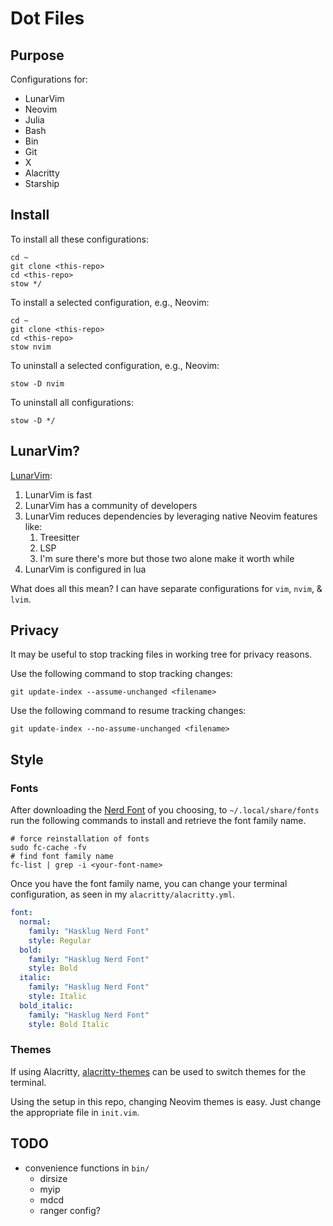 # Dot Files

## Purpose

Configurations for:

- LunarVim
- Neovim
- Julia
- Bash
- Bin
- Git
- X
- Alacritty
- Starship

## Install

To install all these configurations:

```shell
cd ~
git clone <this-repo>
cd <this-repo>
stow */
```

To install a selected configuration, e.g., Neovim:

```shell
cd ~
git clone <this-repo>
cd <this-repo>
stow nvim
```

To uninstall a selected configuration, e.g., Neovim:

```shell
stow -D nvim
```

To uninstall all configurations:

```shell
stow -D */
```

## LunarVim?

[LunarVim](https://github.com/ChristianChiarulli/LunarVim):

1. LunarVim is fast
1. LunarVim has a community of developers
1. LunarVim reduces dependencies by leveraging native Neovim features like:
   1. Treesitter
   1. LSP
   1. I'm sure there's more but those two alone make it worth while
1. LunarVim is configured in lua

What does all this mean?
I can have separate configurations for `vim`, `nvim`, & `lvim`.

## Privacy

It may be useful to stop tracking files in working tree for privacy reasons.

Use the following command to stop tracking changes:

```shell
git update-index --assume-unchanged <filename>
```

Use the following command to resume tracking changes:

```shell
git update-index --no-assume-unchanged <filename>
```

## Style

### Fonts

After downloading the [Nerd Font](https://github.com/ryanoasis/nerd-fonts)
of you choosing,
to `~/.local/share/fonts` run the following commands
to install and retrieve the font family name.

```shell
# force reinstallation of fonts
sudo fc-cache -fv
# find font family name
fc-list | grep -i <your-font-name>
```

Once you have the font family name, you can change your terminal configuration,
as seen in my `alacritty/alacritty.yml`.

```yaml
font:
  normal:
    family: "Hasklug Nerd Font"
    style: Regular
  bold:
    family: "Hasklug Nerd Font"
    style: Bold
  italic:
    family: "Hasklug Nerd Font"
    style: Italic
  bold_italic:
    family: "Hasklug Nerd Font"
    style: Bold Italic
```

### Themes

If using Alacritty,
[alacritty-themes](https://github.com/rajasegar/alacritty-themes)
can be used to switch themes for the terminal.

Using the setup in this repo, changing Neovim themes is easy.
Just change the appropriate file in `init.vim`.

## TODO

- convenience functions in `bin/`
  - dirsize
  - myip
  - mdcd
  - ranger config?
